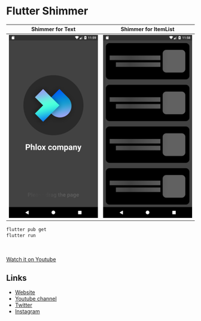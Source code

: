 # Flutter Shimmer


Shimmer for Text | Shimmer for ItemList
--- | --- 
![Alt text](./assets/images/image2.png?raw=true "Optional Title") | ![Alt text](./assets/images/image1.png?raw=true "Optional Title")

```
flutter pub get
flutter run
```

<br><br>
[Watch it on Youtube](https://youtube.com)


## Links

* [Website](https://phloxcompany.com)
* [Youtube channel](https://www.youtube.com/channel/UC6sTNoJi_G_O5lNzc6JgLew)
* [Twitter](https://twitter.com/phloxcompany)
* [Instagram](https://instagram.com/phloxcompany)
